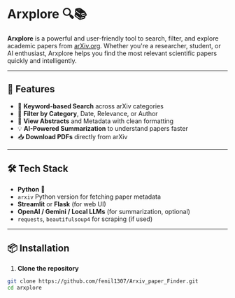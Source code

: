 # Arxplore 🔍📚

**Arxplore** is a powerful and user-friendly tool to search, filter, and explore academic papers from [arXiv.org](https://arxiv.org). Whether you're a researcher, student, or AI enthusiast, Arxplore helps you find the most relevant scientific papers quickly and intelligently.

---

## 🚀 Features

- 🔎 **Keyword-based Search** across arXiv categories
- 🎯 **Filter by Category**, Date, Relevance, or Author
- 📄 **View Abstracts** and Metadata with clean formatting
- 💡 **AI-Powered Summarization** to understand papers faster
- 📥 **Download PDFs** directly from arXiv


---

## 🛠️ Tech Stack

- **Python** 🐍
- `arxiv` Python version for fetching paper metadata
- **Streamlit** or **Flask** (for web UI)
- **OpenAI / Gemini / Local LLMs** (for summarization, optional)
- `requests`, `beautifulsoup4` for scraping (if used)

---

## 📦 Installation

1. **Clone the repository**
```bash
git clone https://github.com/fenil1307/Arxiv_paper_Finder.git
cd arxplore
